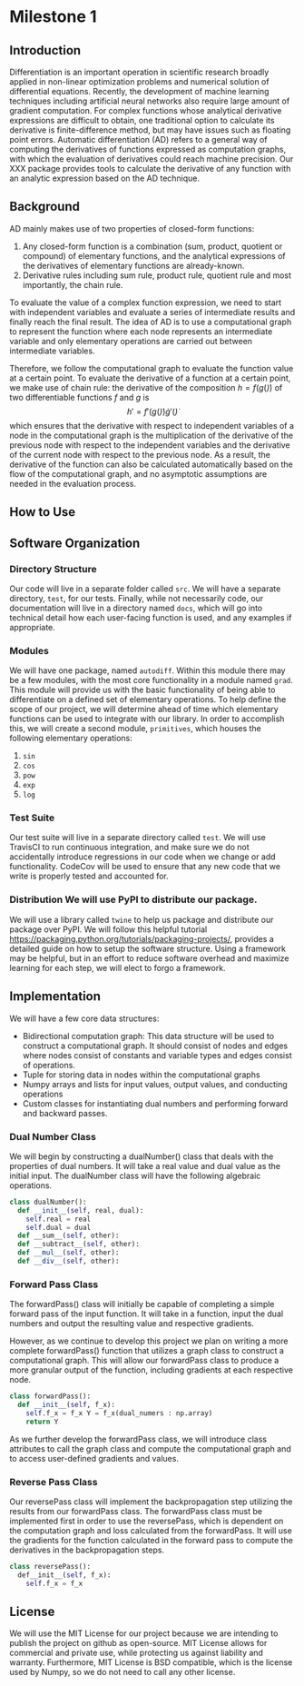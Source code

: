 # Milestone 1

## Introduction
Differentiation is an important operation in scientific research broadly
applied in non-linear optimization problems and numerical solution of
differential equations. Recently, the development of machine learning
techniques including artificial neural networks also require large amount of
gradient computation. For complex functions whose analytical derivative
expressions are difficult to obtain, one traditional option to calculate its
derivative is finite-difference method, but may have issues such as
floating point errors. Automatic differentiation (AD) refers to a general way
of computing the derivatives of functions expressed as computation graphs, with
which the evaluation of derivatives could reach machine precision. Our XXX
package provides tools to calculate the derivative of any function with an
analytic expression based on the AD technique. 

## Background

AD mainly makes use of two properties of closed-form functions: 
1. Any closed-form function is a combination (sum, product, quotient or compound) of
elementary functions, and the analytical expressions of the derivatives of
elementary functions are already-known.
2. Derivative rules including sum rule, product rule, quotient rule and most importantly, the chain rule.  

To evaluate the value of a complex function expression, we need to start with
independent variables and evaluate a series of intermediate results and finally
reach the final result. The idea of AD is to use a computational graph to
represent the function where each node represents an intermediate variable and
only elementary operations are carried out between intermediate variables.

Therefore, we follow the computational graph to evaluate the function value at
a certain point. To evaluate the derivative of a function at a certain point,
we make use of chain rule: the derivative of the composition $h = f(g(\dot))$
of two differentiable functions $f$ and $g$ is $$ h' = f'(g(\dot))\dot
g'(\dot)$$ which ensures that the derivative with respect to independent
variables of a node in the computational graph is the multiplication of the
derivative of the previous node with respect to the independent variables and
the derivative of the current node with respect to the previous node. As a
result, the derivative of the function can also be calculated automatically
based on the flow of the computational graph, and no asymptotic assumptions are
needed in the evaluation process.

## How to Use 

## Software Organization

### Directory Structure
Our code will live in a separate folder called `src`. We will have a separate
directory, `test`, for our tests. Finally, while not necessarily code, our
documentation will live in a directory named `docs`, which will go into
technical detail how each user-facing function is used, and any examples if
appropriate.

### Modules

We will have one package, named `autodiff`. Within this module there may be a
few modules, with the most core functionality in a module named `grad`.  This
module will provide us with the basic functionality of being able to
differentiate on a defined set of elementary operations.  To help define the
scope of our project, we will determine ahead of time which elementary
functions can be used to integrate with our library. In order to accomplish
this, we will create a second module, `primitives`, which houses the following
elementary operations:
1. `sin`
2. `cos`
3. `pow`
4.  `exp`
5. `log`


### Test Suite

Our test suite will live in a separate directory called `test`. We will use
TravisCI to run continuous integration, and make sure we do not accidentally
introduce regressions in our code when we change or add functionality. CodeCov
will be used to ensure that any new code that we write is properly tested and
accounted for.
    
### Distribution We will use PyPI to distribute our package.
   
We will use a library called `twine` to help us package and distribute our
package over PyPI. We will follow this helpful tutorial
https://packaging.python.org/tutorials/packaging-projects/, provides a detailed
guide on how to setup the software structure. Using a framework may be helpful,
but in an effort to reduce software overhead and maximize learning for each
step, we will elect to forgo a framework.

## Implementation 
We will have a few core data structures:
* Bidirectional computation graph: This data structure will be used to construct a computational
graph. It should consist of nodes and edges where nodes consist of constants
and variable types and edges consist of operations. 
* Tuple for storing data in
nodes within the computational graphs 
* Numpy arrays and lists for input values,
output values, and conducting operations 
* Custom classes for instantiating dual
numbers and performing forward and backward passes.

### Dual Number Class 
We will begin by constructing a dualNumber() class that
deals with the properties of dual numbers. It will take a real value and dual
value as the initial input. The dualNumber class will have the following
algebraic operations.

```py
class dualNumber():
  def __init__(self, real, dual):
    self.real = real
    self.dual = dual
  def __sum__(self, other):
  def __subtract__(self, other):
  def __mul__(self, other):
  def __div__(self, other):
```

### Forward Pass Class
The forwardPass() class will initially be capable of completing a simple
forward pass of the input function. It will take in a function, input the dual
numbers and output the resulting value and respective gradients.  

However, as we continue to develop this project we plan on writing a more complete
forwardPass() function that utilizes a graph class to construct a computational
graph. This will allow our forwardPass class to produce a more granular output
of the function, including gradients at each respective node.  
```py
class forwardPass(): 
  def __init__(self, f_x): 
    self.f_x = f_x Y = f_x(dual_numers : np.array) 
    return Y 
```
As we further develop the forwardPass class, we will
introduce class attributes to call the graph class and compute the
computational graph and to access user-defined gradients and values.

### Reverse Pass Class 
Our reversePass class will implement the backpropagation
step utilizing the results from our forwardPass class. The forwardPass class
must be implemented first in order to use the reversePass, which is dependent
on the computation graph and loss calculated from the forwardPass. It will use
the gradients for the function calculated in the forward pass to compute the
derivatives in the backpropagation steps.  
```py
class reversePass(): 
  def__init__(self, f_x): 
    self.f_x = f_x
```

## License
We will use the MIT License for our project because we are intending
to publish the project on github as open-source. MIT License allows for
commercial and private use, while protecting us against liability and warranty.
Furthermore, MIT License is BSD compatible, which is the license used by Numpy,
so we do not need to call any other license.
